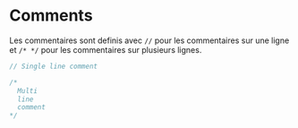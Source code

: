# Comments

Les commentaires sont definis avec `//` pour les commentaires sur une ligne et `/* */` pour les commentaires sur plusieurs lignes.

```js
// Single line comment

/*
  Multi
  line
  comment
*/
```
